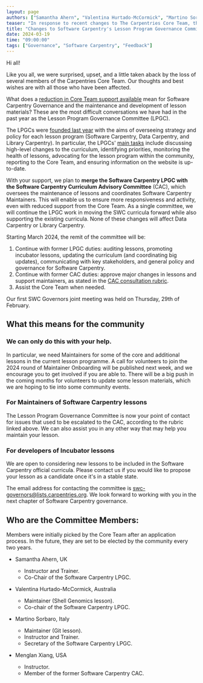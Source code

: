 ```yaml
---
layout: page
authors: ["Samantha Ahern", "Valentina Hurtado-McCormick", "Martino Sorbaro", "Menglan Xiang"]
teaser: "In response to recent changes to The Carpentries Core Team, the Software Carpentry LPGC announces changes to their workflow and governance."
title: "Changes to Software Carpentry's Lesson Program Governance Committee and their work"
date: 2024-03-19
time: "09:00:00"
tags: ["Governance", "Software Carpentry", "Feedback"]
---
```


Hi all!

Like you all, we were surprised, upset, and a little taken aback by the loss of several members of the Carpentries Core Team. Our thoughts and best wishes are with all those who have been affected.

What does a [reduction in Core Team support available](https://carpentries.org/blog/2024/02/changes-to-support-from-the-core-team-at-the-carpentries/) mean for Software Carpentry Governance and the maintenance and development of lesson materials? These are the most difficult conversations we have had in the past year as the Lesson Program Governance Committee (LPGC).

The LPGCs were [founded last year](https://carpentries.org/blog/2023/05/welcoming-lpgcs/) with the aims of overseeing strategy and policy for each lesson program (Software Carpentry, Data Carpentry, and Library Carpentry). In particular, the LPGCs' [main tasks](https://carpentries.org/blog/2023/01/lpgc-call-for-volunteers/) include discussing high-level changes to the curriculum, identifying priorities, monitoring the health of lessons, advocating for the lesson program within the community, reporting to the Core Team, and ensuring information on the website is up-to-date.

With your support, we plan to **merge the Software Carpentry LPGC with the Software Carpentry Curriculum Advisory Committee** (CAC), which oversees the maintenance of lessons and coordinates Software Carpentry Maintainers. This will enable us to ensure more responsiveness and activity, even with reduced support from the Core Team. As a single committee, we will continue the LPGC work in moving the SWC curricula forward while also supporting the existing curricula. None of these changes will affect Data Carpentry or Library Carpentry.

Starting March 2024, the remit of the committee will be:
1. Continue with former LPGC duties: auditing lessons, promoting incubator lessons, updating the curriculum (and coordinating big updates), communicating with key stakeholders, and general policy and governance for Software Carpentry.
2. Continue with former CAC duties: approve major changes in lessons and support maintainers, as stated in the [CAC consultation rubric](https://docs.carpentries.org/topic_folders/lesson_development/cac-consult-rubric.html).
4. Assist the Core Team when needed.

Our first SWC Governors joint meeting was held on Thursday, 29th of February.

## What this means for the community
### We can only do this with your help.
In particular, we need Maintainers for some of the core and additional lessons in the current lesson programme. A call for volunteers to join the 2024 round of Maintainer Onboarding will be published next week, and we encourage you to get involved if you are able to. There will be a big push in the coming months for volunteers to update some lesson materials, which we are hoping to tie into some community events.

### For Maintainers of Software Carpentry lessons
The Lesson Program Governance Committee is now your point of contact for issues that used to be escalated to the CAC, according to the rubric linked above. We can also assist you in any other way that may help you maintain your lesson.

### For developers of Incubator lessons
We are open to considering new lessons to be included in the Software Carpentry official curricula. Please contact us if you would like to propose your lesson as a candidate once it's in a stable state.

The email address for contacting the committee is [swc-governors@lists.carpentries.org](mailto:swc-governors@lists.carpentries.org). We look forward to working with you in the next chapter of Software Carpentry governance.

## Who are the Committee Members:
Members were initially picked by the Core Team after an application process. In the future, they are set to be elected by the community every two years.

* Samantha Ahern, UK
    - Instructor and Trainer.
    - Co-Chair of the Software Carpentry LPGC.

* Valentina Hurtado-McCormick, Australia
    - Maintainer (Shell Genomics lesson).
    - Co-chair of the Software Carpentry LPGC.

* Martino Sorbaro, Italy
    - Maintainer (Git lesson).
    - Instructor and Trainer.
    - Secretary of the Software Carpentry LPGC.

* Menglan Xiang, USA
    - Instructor.
    - Member of the former Software Carpentry CAC.
